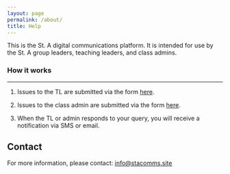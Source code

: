 ```yaml
---
layout: page
permalink: /about/
title: Help
---
```


This is the St. A digital communications platform. It is intended for use by the St. A group leaders, teaching leaders, and class admins.

### <a name="howitworks"></a>How it works
------
1. Issues to the TL are submitted via the form <a href="{{ site.form_one_url }}">here</a>.

2. Issues to the class admin are submitted via the form <a href="{{ site.form_two_url }}">here</a>.

3. When the TL or admin responds to your query, you will receive a notification via SMS or email.

Contact
------
For more information, please contact:  info@stacomms.site
